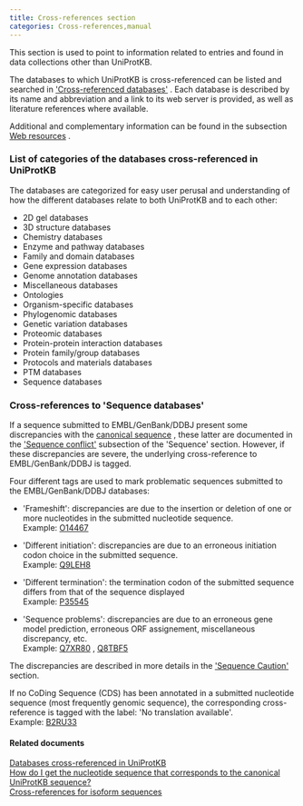 ```yaml
---
title: Cross-references section
categories: Cross-references,manual
---
```


This section is used to point to information related to entries and found in data collections other than UniProtKB.

The databases to which UniProtKB is cross-referenced can be listed and searched in ['Cross-referenced databases'](http://www.uniprot.org/database) . Each database is described by its name and abbreviation and a link to its web server is provided, as well as literature references where available.

Additional and complementary information can be found in the subsection [Web resources](https://www.uniprot.org/help/web_resource) .

### List of categories of the databases cross-referenced in UniProtKB

The databases are categorized for easy user perusal and understanding of how the different databases relate to both UniProtKB and to each other:

-   2D gel databases
-   3D structure databases
-   Chemistry databases
-   Enzyme and pathway databases
-   Family and domain databases
-   Gene expression databases
-   Genome annotation databases
-   Miscellaneous databases
-   Ontologies
-   Organism-specific databases
-   Phylogenomic databases
-   Genetic variation databases
-   Proteomic databases
-   Protein-protein interaction databases
-   Protein family/group databases
-   Protocols and materials databases
-   PTM databases
-   Sequence databases

### Cross-references to 'Sequence databases'

If a sequence submitted to EMBL/GenBank/DDBJ present some discrepancies with the [canonical sequence](http://www.uniprot.org/help/canonical%5Fand%5Fisoforms) , these latter are documented in the ['Sequence conflict'](https://www.uniprot.org/help/conflict) subsection of the 'Sequence' section. However, if these discrepancies are severe, the underlying cross-reference to EMBL/GenBank/DDBJ is tagged.

Four different tags are used to mark problematic sequences submitted to the EMBL/GenBank/DDBJ databases:

-   'Frameshift': discrepancies are due to the insertion or deletion of one or more nucleotides in the submitted nucleotide sequence.  
    Example: [O14467](https://www.uniprot.org/uniprotkb/O14467#cross-references)

<!-- -->

-   'Different initiation': discrepancies are due to an erroneous initiation codon choice in the submitted sequence.  
    Example: [Q9LEH8](https://www.uniprot.org/uniprotkb/Q9LEH8#cross-references)

<!-- -->

-   'Different termination': the termination codon of the submitted sequence differs from that of the sequence displayed  
    Example: [P35545](https://www.uniprot.org/uniprotkb/P35545#cross-references)

<!-- -->

-   'Sequence problems': discrepancies are due to an erroneous gene model prediction, erroneous ORF assignement, miscellaneous discrepancy, etc.  
    Example: [Q7XR80](https://www.uniprot.org/uniprotkb/Q7XR80#cross-references) , [Q8TBF5](https://www.uniprot.org/uniprotkb/Q8TBF5#cross-references)

The discrepancies are described in more details in the ['Sequence Caution'](https://www.uniprot.org/help/sequence%5Fcaution) section.

If no CoDing Sequence (CDS) has been annotated in a submitted nucleotide sequence (most frequently genomic sequence), the corresponding cross-reference is tagged with the label: 'No translation available'.  
Example: [B2RU33](https://www.uniprot.org/uniprotkb/B2RU33#cross-references)

#### Related documents

[Databases cross-referenced in UniProtKB](http://www.uniprot.org/database)  
[How do I get the nucleotide sequence that corresponds to the canonical UniProtKB sequence?](http://www.uniprot.org/help/canonical%5Fnucleotide)  
[Cross-references for isoform sequences](http://www.uniprot.org/help/isoform%5Fcrossreferences)
